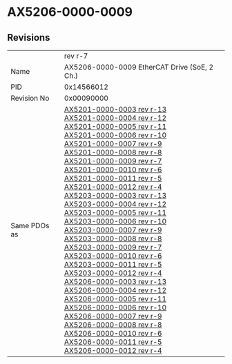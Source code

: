 # AX5206-0000-0009

## Revisions
<table>
<tr>
<td></td>
<td>rev r-7</td>
</tr>
<tr>
<td>Name</td>
<td>AX5206-0000-0009 EtherCAT Drive (SoE, 2 Ch.)</td>
</tr>
<tr>
<td>PID</td>
<td>0x14566012</td>
</tr>
<tr>
<td>Revision No</td>
<td>0x00090000</td>
</tr>
<tr>
<td>Same PDOs as</td>
<td><a href="AX5201-0000-0003.md">AX5201-0000-0003 rev r-13</a><br/><a href="AX5201-0000-0004.md">AX5201-0000-0004 rev r-12</a><br/><a href="AX5201-0000-0005.md">AX5201-0000-0005 rev r-11</a><br/><a href="AX5201-0000-0006.md">AX5201-0000-0006 rev r-10</a><br/><a href="AX5201-0000-0007.md">AX5201-0000-0007 rev r-9</a><br/><a href="AX5201-0000-0008.md">AX5201-0000-0008 rev r-8</a><br/><a href="AX5201-0000-0009.md">AX5201-0000-0009 rev r-7</a><br/><a href="AX5201-0000-0010.md">AX5201-0000-0010 rev r-6</a><br/><a href="AX5201-0000-0011.md">AX5201-0000-0011 rev r-5</a><br/><a href="AX5201-0000-0012.md">AX5201-0000-0012 rev r-4</a><br/><a href="AX5203-0000-0003.md">AX5203-0000-0003 rev r-13</a><br/><a href="AX5203-0000-0004.md">AX5203-0000-0004 rev r-12</a><br/><a href="AX5203-0000-0005.md">AX5203-0000-0005 rev r-11</a><br/><a href="AX5203-0000-0006.md">AX5203-0000-0006 rev r-10</a><br/><a href="AX5203-0000-0007.md">AX5203-0000-0007 rev r-9</a><br/><a href="AX5203-0000-0008.md">AX5203-0000-0008 rev r-8</a><br/><a href="AX5203-0000-0009.md">AX5203-0000-0009 rev r-7</a><br/><a href="AX5203-0000-0010.md">AX5203-0000-0010 rev r-6</a><br/><a href="AX5203-0000-0011.md">AX5203-0000-0011 rev r-5</a><br/><a href="AX5203-0000-0012.md">AX5203-0000-0012 rev r-4</a><br/><a href="AX5206-0000-0003.md">AX5206-0000-0003 rev r-13</a><br/><a href="AX5206-0000-0004.md">AX5206-0000-0004 rev r-12</a><br/><a href="AX5206-0000-0005.md">AX5206-0000-0005 rev r-11</a><br/><a href="AX5206-0000-0006.md">AX5206-0000-0006 rev r-10</a><br/><a href="AX5206-0000-0007.md">AX5206-0000-0007 rev r-9</a><br/><a href="AX5206-0000-0008.md">AX5206-0000-0008 rev r-8</a><br/><a href="AX5206-0000-0010.md">AX5206-0000-0010 rev r-6</a><br/><a href="AX5206-0000-0011.md">AX5206-0000-0011 rev r-5</a><br/><a href="AX5206-0000-0012.md">AX5206-0000-0012 rev r-4</a></td>
</tr>
</table>
